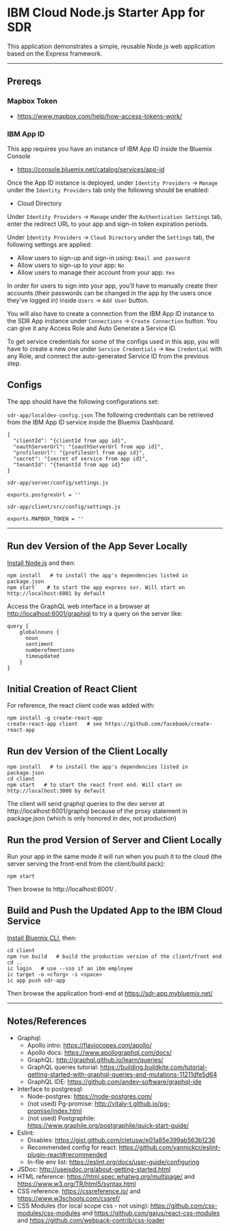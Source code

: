 # IBM Cloud Node.js Starter App for SDR

This application demonstrates a simple, reusable Node.js web application based on the Express framework.

---

## Prereqs

### Mapbox Token
- https://www.mapbox.com/help/how-access-tokens-work/

### IBM App ID
This app requires you have an instance of IBM App ID inside the Bluemix Console
- https://console.bluemix.net/catalog/services/app-id

Once the App ID instance is deployed, under `Identity Providers` -> `Manage` under the `Identity Providers` tab only the following should be enabled:

- Cloud Directory

Under `Identity Providers` -> `Manage` under the `Authentication Settings` tab, enter the redirect URL to your app and sign-in token expiration periods.

Under `Identity Providers` -> `Cloud Directory` under the `Settings` tab, the following settings are applied:

- Allow users to sign-up and sign-in using: `Email and password`
- Allow users to sign-up to your app: `No`
- Allow users to manage their account from your app: `Yes`


In order for users to sign into your app, you'll have to manually create their accounts (their passwords can be changed in the app by the users once they've logged in) inside `Users` -> `Add User` button.

You will also have to create a connection from the IBM App ID instance to the SDR App instance under `Connections` -> `Create Connection` button. You can give it any Access Role and Auto Generate a Service ID.

To get service credentials for some of the configs used in this app, you will have to create a new one under `Service Credentials` -> `New Credential` with any Role, and connect the auto-generated Service ID from the previous step.

## Configs

The app should have the following configurations set:

`sdr-app/localdev-config.json` The following credentials can be retrieved from the IBM App ID service inside the Bluemix Dashboard. 

```
{
  "clientId": "{clientId from app id}",
  "oauthServerUrl": "{oauthServerUrl from app id}",
  "profilesUrl": "{profilesUrl from app id}",
  "secret": "{secret of service from app id}",
  "tenantId": "{tenantId from app id}"
}
```

`sdr-app/server/config/settings.js`

```exports.postgresUrl = ''```

`sdr-app/client/src/config/settings.js`

```exports.MAPBOX_TOKEN = ''```

---

## Run dev Version of the App Sever Locally

[Install Node.js](https://nodejs.org/en/download/) and then:

```
npm install   # to install the app's dependencies listed in package.json
npm start`   # to start the app express svr. Will start on http://localhost:6001 by default
```

Access the GraphQL web interface in a browser at <http://localhost:6001/graphiql> to try a query on the server like:

```
query {
    globalnouns {
      noun
      sentiment
      numberofmentions
      timeupdated
    }
}
```


## Initial Creation of React Client

For reference, the react client code was added with:

```
npm install -g create-react-app
create-react-app client   # see https://github.com/facebook/create-react-app
```

## Run dev Version of the Client Locally

```
npm install   # to install the app's dependencies listed in package.json
cd client
npm start   # to start the react front end. Will start on http://localhost:3000 by default
```

The client will send graphql queries to the dev server at http://localhost:6001/graphql because of the proxy statement in package.json (which is only honored in dev, not production)

## Run the prod Version of Server and Client Locally

Run your app in the same mode it will run when you push it to the cloud (the server serving the front-end from the client/build pack):

```
npm start
```

Then browse to http://localhost:6001/ .

## Build and Push the Updated App to the IBM Cloud Service

[Install Bluemix CLI](https://console.bluemix.net/docs/cli/reference/bluemix_cli/get_started.html), then:

```
cd client
npm run build   # build the production version of the client/front end
cd ..
ic login   # use --sso if an ibm employee
ic target -o <cforg> -s <space>
ic app push sdr-app
```

Then browse the application front-end at https://sdr-app.mybluemix.net/

---

## Notes/References

- Graphql:
    - Apollo intro: https://flaviocopes.com/apollo/
    - Apollo docs: https://www.apollographql.com/docs/
    - GraphQL: http://graphql.github.io/learn/queries/
    - GraphQL queries tutorial: https://building.buildkite.com/tutorial-getting-started-with-graphql-queries-and-mutations-11211dfe5d64
    - GraphQL IDE: https://github.com/andev-software/graphql-ide
- Interface to postgresql:
    - Node-postgres: https://node-postgres.com/
    - (not used) Pg-promise: http://vitaly-t.github.io/pg-promise/index.html
    - (not used) Postgraphile: https://www.graphile.org/postgraphile/quick-start-guide/
- Eslint:
    - Disables: https://gist.github.com/cletusw/e01a85e399ab563b1236
    - Recommended config for react: https://github.com/yannickcr/eslint-plugin-react#recommended
    - In-file env list: https://eslint.org/docs/user-guide/configuring
- JSDoc: http://usejsdoc.org/about-getting-started.html
- HTML reference: https://html.spec.whatwg.org/multipage/ and https://www.w3.org/TR/html5/syntax.html
- CSS reference: https://cssreference.io/ and https://www.w3schools.com/cssref/
- CSS Modules (for local scope css - not using): https://github.com/css-modules/css-modules and https://github.com/gajus/react-css-modules and https://github.com/webpack-contrib/css-loader
